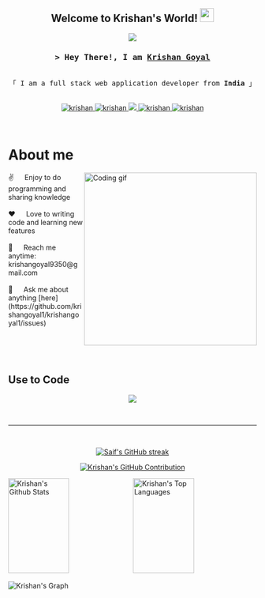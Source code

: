 
<h2 align="center">
  Welcome to Krishan's World!
  <img src="https://media.giphy.com/media/hvRJCLFzcasrR4ia7z/giphy.gif" width="28">
</h2>



<p align="center">
  <a href="https://github.com/alsiam"><img src="https://readme-typing-svg.herokuapp.com/?lines=Self%20Taught%20Programmer;Full%20Stack%%20Developer;Always%20learning%20new%20things&center=true&width=380&height=45"></a>
</p>



<!-- Intro  -->
<h3 align="center">
        <samp>&gt; Hey There!, I am
                <b><a target="_blank" href="https://github.com/KrishanGoyal1">Krishan Goyal</a></b>
        </samp>
</h3>


<p align="center"> 
  <samp>
    <br>
    「 I am a full stack web application developer from <b>India</b> 」
    <br>
    <br>
  </samp>
</p>

<p align="center">
 <a href="https://github.com/KrishanGoyal1" target="blank">
  <img src="https://img.shields.io/badge/Website-DC143C?style=for-the-badge&logo=medium&logoColor=white" alt="krishan" />
 </a>
 <a href="https://www.linkedin.com/in/krishan9350/" target="_blank">
  <img src="https://img.shields.io/badge/LinkedIn-0077B5?style=for-the-badge&logo=linkedin&logoColor=white" alt="krishan"/>
 </a>
 <a href="https://x.com/Krishan4902" target="_blank">
  <img src="https://img.shields.io/badge/Twitter-1DA1F2?style=for-the-badge&logo=x&logoColor=white" />
 </a>
 <a href="https://www.instagram.com/krishan_goyal_1/" target="_blank">
  <img src="https://img.shields.io/badge/Instagram-fe4164?style=for-the-badge&logo=instagram&logoColor=white" alt="krishan" />
 </a> 
 <a href="mailto:krishangoyal9350@gmail.com" target="_blank">
  <img src="https://img.shields.io/badge/Email-red?style=for-the-badge&logo=gmail&logoColor=white" alt="krishan"  />
  </a> 
</p>
<br />

<!-- About Section -->
 # About me
 
<p>
 <img align="right" width="350" src="https://i.ibb.co/Kb5yQ13/programmer.gif" alt="Coding gif"/>
 ✌️ &emsp; Enjoy to do programming and sharing knowledge <br/><br/>
 ❤️ &emsp; Love to writing code and learning new features<br/><br/>
 📧 &emsp; Reach me anytime: krishangoyal9350@gmail.com<br/><br/>
 💬 &emsp; Ask me about anything [here](https://github.com/krishangoyal1/krishangoyal1/issues)

</p>

<br/>
<br/>
<br/>

## Use to Code

<p align="center">
    <img src="https://skillicons.dev/icons?i=ts,js,html,css,c,cpp,react,next,express,nodejs,mysql,postgres,mongo,bootstrap,tailwind,npm,cloudflare,aws,gcp,docker,postman,redis,redux,firebase,prisma,vscode,git,github&perline=14">
</p>


<br/>
<hr/>
<br/>

<p align="center">
  <a href="https://github.com/KrishanGoyal1">
    <img src="https://github-readme-streak-stats.herokuapp.com/?user=KrishanGoyal1&theme=radical&border=7F3FBF&background=0D1117" alt="Saif's GitHub streak"/>
  </a>
</p>

<p align="center">
  <a href="https://github.com/KrishanGoyal1">
    <img src="https://github-profile-summary-cards.vercel.app/api/cards/profile-details?username=KrishanGoyal1&theme=radical" alt="Krishan's GitHub Contribution"/>
  </a>
</p>

<a> 
    <a href="https://github.com/KrishanGoyal1"><img alt="Krishan's Github Stats" src="https://denvercoder1-github-readme-stats.vercel.app/api?username=KrishanGoyal1&show_icons=true&count_private=true&theme=react&border_color=7F3FBF&bg_color=0D1117&title_color=F85D7F&icon_color=F8D866" height="192px" width="49.5%"/></a>
  <a href="https://github.com/KrishanGoyal1"><img alt="Krishan's Top Languages" src="https://denvercoder1-github-readme-stats.vercel.app/api/top-langs/?username=KrishanGoyal1&langs_count=8&layout=compact&theme=react&border_color=7F3FBF&bg_color=0D1117&title_color=F85D7F&icon_color=F8D866" height="192px" width="49.5%"/></a>
  <br/>
</a>


![Krishan's Graph](https://github-readme-activity-graph.vercel.app/graph?username=KrishanGoyal1&custom_title=Krishan's's%20GitHub%20Activity%20Graph&bg_color=0D1117&color=7F3FBF&line=7F3FBF&point=7F3FBF&area_color=FFFFFF&title_color=FFFFFF&area=true)